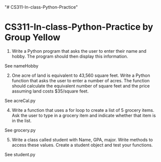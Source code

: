"# CS311-In-class-Python-Practice"

# CS311-In-class-Python-Practice by Group Yellow
1)	Write a Python program that asks the user to enter their name and hobby. The program should then display this information.

See nameHobby

2)	One acre of land is equivalent to 43,560 square feet.  Write a Python function that asks the user to enter a number of acres.  The function should calculate the equivalent number of square feet and the price assuming land costs $35/square feet.

See acreCal.py

4)	Write a function that uses a for loop to create a list of 5 grocery items.  Ask the user to type in a grocery item and indicate whether that item is in the list.

See grocery.py

5)	Write a class called student with Name, GPA, major. Write methods to access these values. Create a student object and test your functions.

See student.py
